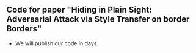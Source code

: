 ## Code for paper "Hiding in Plain Sight: Adversarial Attack via Style Transfer on border Borders"

* We will publish our code in days.
